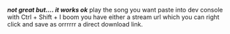 ***not great but.... it works ok***
play the song you want
paste into dev console with Ctrl + Shift + I
boom you have either a stream url which you can right click and save as orrrrrr a direct download link.

